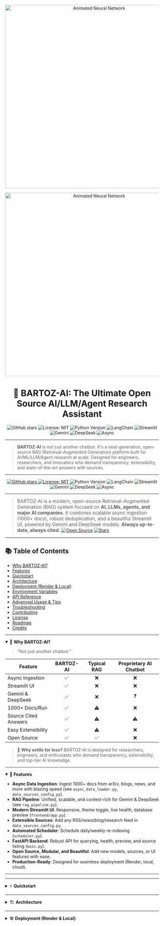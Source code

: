 <p align="center">
  <img src="https://raw.githubusercontent.com/Chirag-S-Kotian/BARTOZ-AI/main/.github/assets/animated-neural-net.svg" alt="Animated Neural Network" width="600"/>
</p>

<p align="center">
  <img src="https://raw.githubusercontent.com/Chirag-S-Kotian/BARTOZ-AI/main/.github/assets/animated-neural-net.svg" alt="Animated Neural Network" width="600"/>
</p>
<h1 align="center">🚀 BARTOZ-AI: The Ultimate Open Source AI/LLM/Agent Research Assistant</h1>

<p align="center">

  <img alt="GitHub stars" src="https://img.shields.io/github/stars/Chirag-S-Kotian/BARTOZ-AI?style=social">
  <img alt="License: MIT" src="https://img.shields.io/badge/License-MIT-blue.svg">
  <img alt="Python Version" src="https://img.shields.io/badge/python-3.9%2B-blue">
  <img alt="LangChain" src="https://img.shields.io/badge/Made%20with-LangChain-4B275F?logo=langchain">
  <img alt="Streamlit" src="https://img.shields.io/badge/UI-Streamlit-FF4B4B?logo=streamlit">
  <img alt="Gemini" src="https://img.shields.io/badge/LLM-Gemini-4285F4?logo=google">
  <img alt="DeepSeek" src="https://img.shields.io/badge/LLM-DeepSeek-00897B">
  <img alt="Async" src="https://img.shields.io/badge/Async-Enabled-8BC34A">
</p>

---

> **BARTOZ-AI** is not just another chatbot. It's a next-generation, open-source RAG (Retrieval-Augmented Generation) platform built for AI/ML/LLM/Agent research at scale. Designed for engineers, researchers, and innovators who demand transparency, extensibility, and state-of-the-art answers with sources. 

---

<p align="center">
  <a href="https://github.com/Chirag-S-Kotian/BARTOZ-AI">
    <img alt="GitHub stars" src="https://img.shields.io/github/stars/Chirag-S-Kotian/BARTOZ-AI?style=social">
  </a>
  <a href="https://github.com/Chirag-S-Kotian/BARTOZ-AI/blob/main/LICENSE">
    <img alt="License: MIT" src="https://img.shields.io/badge/License-MIT-blue.svg">
  </a>
  <img alt="Python Version" src="https://img.shields.io/badge/python-3.9%2B-blue">
  <img alt="LangChain" src="https://img.shields.io/badge/Made%20with-LangChain-4B275F?logo=langchain">
  <img alt="Streamlit" src="https://img.shields.io/badge/UI-Streamlit-FF4B4B?logo=streamlit">
  <img alt="Gemini" src="https://img.shields.io/badge/LLM-Gemini-4285F4?logo=google">
  <img alt="DeepSeek" src="https://img.shields.io/badge/LLM-DeepSeek-00897B">
  <img alt="Async" src="https://img.shields.io/badge/Async-Enabled-8BC34A">
</p>

---

> <span style="font-size:1.1em;">BARTOZ-AI is a modern, open-source Retrieval-Augmented Generation (RAG) system focused on <b>AI, LLMs, agents, and major AI companies</b>. It combines scalable async ingestion (1000+ docs), robust deduplication, and a beautiful Streamlit UI, powered by Gemini and DeepSeek models. <b>Always up-to-date, always cited.</b></span>
[![Open Source](https://img.shields.io/badge/Open%20Source-Yes-brightgreen)](https://github.com/Chirag-S-Kotian/BARTOZ-AI)
[![Stars](https://img.shields.io/github/stars/Chirag-S-Kotian/BARTOZ-AI?style=social)](https://github.com/Chirag-S-Kotian/BARTOZ-AI/stargazers)

---

## 📚 Table of Contents
- [Why BARTOZ-AI?](#why-bartoz-ai)
- [Features](#features)
- [Quickstart](#quickstart)
- [Architecture](#architecture)
- [Deployment (Render & Local)](#deployment-render--local)
- [Environment Variables](#environment-variables)
- [API Reference](#api-reference)
- [Advanced Usage & Tips](#advanced-usage--tips)
- [Troubleshooting](#troubleshooting)
- [Contributing](#contributing)
- [License](#license)
- [Roadmap](#roadmap)
- [Credits](#credits)

---

<details open>
<summary>🌟 <strong>Why BARTOZ-AI?</strong></summary>

> "Not just another chatbot."

| Feature                | BARTOZ-AI | Typical RAG | Proprietary AI Chatbot |
|------------------------|:---------:|:-----------:|:---------------------:|
| Async Ingestion        |    ✅     |      ❌      |          ❌           |
| Streamlit UI           |    ✅     |      ❌      |          ❌           |
| Gemini & DeepSeek      |    ✅     |      ❌      |          ❓           |
| 1000+ Docs/Run         |    ✅     |      ⚠️      |          ❌           |
| Source Cited Answers   |    ✅     |      ⚠️      |          ⚠️           |
| Easy Extensibility     |    ✅     |      ⚠️      |          ❌           |
| Open Source            |    ✅     |      ✅      |          ❌           |

> 💬 <b>Why settle for less?</b> BARTOZ-AI is designed for researchers, engineers, and enthusiasts who demand transparency, extensibility, and top-tier AI knowledge.
</details>

---

<details open>
<summary>🚀 <strong>Features</strong></summary>

- **Async Data Ingestion**: Ingest 1000+ docs from arXiv, blogs, news, and more with blazing speed (see `async_data_loader.py`, `data_sources_config.py`).
- **RAG Pipeline**: Unified, scalable, and context-rich for Gemini & DeepSeek (see `rag_pipeline.py`).
- **Modern Streamlit UI**: Responsive, theme toggle, live health, database preview (`frontend/app.py`).
- **Extensible Sources**: Add any RSS/news/blog/research feed in `data_sources_config.py`.
- **Automated Scheduler**: Schedule daily/weekly re-indexing (`scheduler.py`).
- **FastAPI Backend**: Robust API for querying, health, preview, and source listing (`main.py`).
- **Open Source, Modular, and Beautiful**: Add new models, sources, or UI features with ease.
- **Production-Ready**: Designed for seamless deployment (Render, local, cloud).

---

</details>

---

<details>
<summary>⚡ <strong>Quickstart</strong></summary>

```sh
# 1. Clone & Install
$ git clone https://github.com/Chirag-S-Kotian/BARTOZ-AI.git
$ cd BARTOZ-AI
$ python3 -m venv venv && source venv/bin/activate
$ pip install -r requirements.txt

# 2. Set API Keys (.env)
OPENROUTER_API_KEY=your-openrouter-key
GEMINI_API_KEY=your-gemini-key

# 3. Ingest & Index
$ python rag_pipeline.py

# 4. Start Backend (Local)
$ uvicorn main:app --host 0.0.0.0 --port 8000 --reload

# 5. Launch Frontend
$ streamlit run frontend/app.py
```

</details>

---

<details>
<summary>🏗️ <strong>Architecture</strong></summary>

```mermaid
graph TD;
    A[User (Streamlit UI)] --> B[FastAPI Backend];
    B --> C[RAG Pipeline: async_data_loader.py + rag_pipeline.py];
    C --> D[FAISS Vectorstore];
    D --> E[Gemini / DeepSeek Model];
    E --> F[Answer + Sources];
```

**Key Components:**
- `async_data_loader.py`: Async ingestion, deduplication, scalable document fetching
- `rag_pipeline.py`: Indexing, context building, vectorstore management
- `frontend/app.py`: Streamlit UI (theme toggle, health check, preview, query)
- `main.py`: FastAPI backend (API endpoints)
- `gemini_client.py`, `openrouter_client.py`: Model adapters
- `data_sources_config.py`: All news/blog/company/research sources

---
</strong></summary>

```
[ User (Streamlit UI) ]
     ↓
[ FastAPI Backend ]
     ↓
[ RAG Pipeline: async_data_loader.py + rag_pipeline.py ]
     ↓
[ FAISS Vectorstore ]
     ↓
[ Gemini / DeepSeek Model ]
     ↓
[ Answer + Sources ]
```

</details>

---

<details>
<summary>🛠️ <strong>Deployment (Render & Local)</strong></summary>

### Local Development
- Backend:  
  `uvicorn main:app --host 0.0.0.0 --port 8000 --reload`
- Frontend:  
  `streamlit run frontend/app.py`

### Render/Cloud Deployment
- **Start Command:**  
  `uvicorn main:app --host 0.0.0.0 --port $PORT`
- **Do NOT** add `PORT` to your `.env`; Render injects it automatically.
- **Frontend:** Deploy Streamlit as a separate service or use [Streamlit Community Cloud](https://streamlit.io/cloud).

### Environment Variables
- `OPENROUTER_API_KEY` — for DeepSeek
- `GEMINI_API_KEY` — for Gemini
- `BACKEND_URL` — (frontend config, use Render URL in production, `http://localhost:8000` for local)

---

<details>
<summary>🛠️ <strong>Setup & Usage</strong></summary>

Follow the Quickstart above, or see below for advanced configuration.

- **Add Sources:** Edit `data_sources_config.py` to plug in new RSS/news/blog feeds.
- **Extend Models:** Add new adapters in `gemini_client.py` or `openrouter_client.py`.
- **Automate:** Use `scheduler.py` for scheduled ingestion.

</details>

---

1. **Clone and Install**
   ```bash
   git clone https://github.com/Chirag-S-Kotian/BARTOZ-AI.git
   cd BARTOZ-AI
   python3 -m venv venv
   source venv/bin/activate
   pip install -r requirements.txt
   ```
2. **Set API Keys**
   - Create `.env` in project root:
     ```
     OPENROUTER_API_KEY=your-openrouter-key
     GEMINI_API_KEY=your-gemini-key
     ```
3. **Ingest & Index**
   ```bash
   python rag_pipeline.py
   # (Optional: schedule with python scheduler.py)
   ```
4. **Start Backend**
   ```bash
   uvicorn main:app --host 0.0.0.0 --port 8000 --reload
   ```
5. **Launch Frontend**
   ```bash
   streamlit run frontend/app.py
   ```

---

<details>
<summary>💡 <strong>Advanced Usage</strong></summary>

> 💡 <b>Tip:</b> To maximize document coverage, increase <code>max_docs</code> in <code>fetch_all_sources()</code> or add sources in <code>data_sources_config.py</code>. Use <code>scheduler.py</code> for automation.

- **API Endpoints:**
  - `/query`, `/model_health`, `/db_size`, `/docs_preview`, `/sources`
- **Change UI Theme:** Use the theme toggle in the sidebar.
- **Preview DB:** Use the sidebar "Preview Database" button.

</details>

---

### 4. Query Gemini or DeepSeek Directly
```python
from openrouter_client import query_deepseek
from gemini_client import query_gemini

print(query_deepseek("What is the latest breakthrough by OpenAI?"))
# or
import asyncio
print(asyncio.run(query_gemini("Who are the leading AI agents in 2025?")))
```

---

### 4. Query Gemini or DeepSeek Directly
```python
from openrouter_client import openrouter_query
from gemini_client import gemini_query

print(openrouter_query("What is the latest breakthrough by OpenAI?"))
# or
import asyncio
print(asyncio.run(gemini_query("Who are the leading AI agents in 2025?")))
```

---

<details>
<summary>🗂️ <strong>Project Structure</strong></summary>

```text
bartoz-ai/
├── async_data_loader.py   # Async fetch, deduplication, scalable ingestion
├── data_loader.py        # Company/agent/LLM metadata
├── rag_pipeline.py       # Indexing, context, embeddings, FAISS
├── data_sources_config.py# All RSS/news/blog sources
├── main.py               # FastAPI backend
├── frontend/
│   └── app.py            # Streamlit UI
├── gemini_client.py      # Gemini API client
├── openrouter_client.py  # DeepSeek/OpenRouter API client
├── requirements.txt
├── scheduler.py          # (Optional) Automated re-indexing
├── .env                  # API keys
├── faiss_index/          # Vectorstore
└── README.md
```

</details>

---

<details>
<summary>🤝 <strong>Contributing</strong></summary>

- Star ⭐ the repo and open issues/PRs for bugs, features, or new sources
- Suggest new sources or models (see `data_sources_config.py`)
- All contributions welcome!

</details>

---

<details>
<summary>🧩 <strong>Troubleshooting & FAQ</strong></summary>

- **Streamlit duplicate key error?**
  - Ensure every `st.button` or widget in `app.py` uses a unique `key` (especially in the sidebar).
- **How do I add more sources?**
  - Add new dicts to `AI_SOURCES` in `data_sources_config.py`.
- **How fresh is the data?**
  - Data is refreshed every time you run `rag_pipeline.py` (or via `scheduler.py`).
- **Can I use my own LLM?**
  - Yes! Add your API adapter and plug into the pipeline.
- **How do I cite sources in answers?**
  - All answers are cited with titles and URLs from the ingested context.

</details>

---

## 📄 License

MIT License. See [LICENSE](LICENSE) for details.

---

## 🆘 Getting Help

- 💬 [GitHub Discussions](https://github.com/Chirag-S-Kotian/BARTOZ-AI/discussions) — Ask questions, get support, share ideas
- 🐞 [Issues](https://github.com/Chirag-S-Kotian/BARTOZ-AI/issues) — Report bugs or request features

---

## 🚧 Roadmap

- [ ] 🔄 Real-time ingestion with WebSockets
- [ ] 🌍 Multi-language support
- [ ] 🧑‍💻 Plugin system for custom data loaders
- [ ] 📊 Analytics dashboard for usage and data freshness
- [ ] 🧪 More LLM integrations (Claude, Llama, etc)
- [ ] 🛡️ Enhanced security & auth for enterprise use

---

## 👥 Credits

<p align="left">
  <a href="https://github.com/Chirag-S-Kotian">
    <img src="https://avatars.githubusercontent.com/u/54731736?v=4" width="60px;" alt="Chirag S Kotian"/>
    <br /><sub><b>Chirag S Kotian</b></sub>
  </a>
  &nbsp;
  <a href="https://github.com/Chirag-S-Kotian/BARTOZ-AI/graphs/contributors">
    <img src="https://contrib.rocks/image?repo=Chirag-S-Kotian/BARTOZ-AI" alt="All Contributors"/>
  </a>
</p>

---

**Made with ❤️ by [Chirag S Kotian](https://github.com/Chirag-S-Kotian) — [Star us on GitHub!](https://github.com/Chirag-S-Kotian/BARTOZ-AI)**